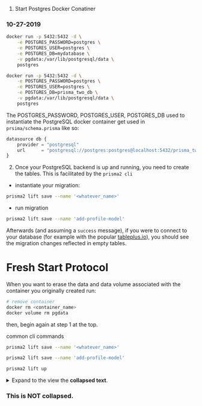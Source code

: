 1. Start Postgres Docker Conatiner

### 10-27-2019

```sh
docker run -p 5432:5432 -d \
    -e POSTGRES_PASSWORD=postgres \
    -e POSTGRES_USER=postgres \
    -e POSTGRES_DB=mydatabase \
    -v pgdata:/var/lib/postgresql/data \
    postgres
```

```sh
docker run -p 5432:5432 -d \
    -e POSTGRES_PASSWORD=postgres \
    -e POSTGRES_USER=postgres \
    -e POSTGRES_DB=prisma_two_db \
    -v pgdata:/var/lib/postgresql/data \
    postgres
```

The POSTGRES_PASSWORD, POSTGRES_USER, POSTGRES_DB used to instantiate the PostgreSQL docker container get used in `prsima/schema.prisma` like so:

```js
datasource db {
    provider = "postgresql"
    url      = "postgresql://postgres:postgres@localhost:5432/prisma_two_db?schema=prisma_two_db_schema"
}
```

2. Once your PostgreSQL backend is up and running, you need to create the tables. This is facilitated by the `prisma2 cli`

-   instantiate your migration:

```sh
prisma2 lift save --name '<whatever_name>'
```

-   run migration

```sh
prisma2 lift save --name 'add-profile-model'
```

Afterwards (and assuming a `success` message), if you were to connect to your database (for example with the popular [tableplus.io](https://tableplus.io/)), you should see the migration changes reflected in empty tables.

# Fresh Start Protocol

When you want to erase the data and data volume associated with the container you originally created run:

```sh
# remove container
docker rm <container_name>
docker volume rm pgdata
```

then, begin again at step 1 at the top.

common cli commands

```sh
prisma2 lift save --name '<whatever_name>'
```

```sh
prisma2 lift save --name 'add-profile-model'
```

```sh
prisma2 lift up
```

<Details><Summary>Expand to the view the <strong>collapsed text</strong>.</Summary>

### This is collapsed.

</Details>

### This is NOT collapsed.
